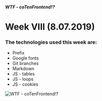 ##### WTF - coTenFrontend!?
# Week VIII (8.07.2019) 



### The technologies used this week are:
* Prefix
* Google fonts
* Git branches
* Markdown
* JS - tables
* JS - loops
* JS - cookies


![WTF - coTenFrontend!?](https://edu.devstyle.pl/wp-content/uploads/2019/03/wtf-wpidea.png) 
